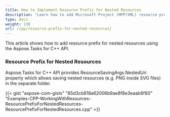 ```yaml
---
title: How to Implement Resource Prefix for Nested Resources
description: "Learn how to add Microsoft Project (MPP/XML) resource prefixes in a case of nested resources using Aspose.Tasks for C++."
type: docs
weight: 130
url: /cpp/resource-prefix-for-nested-resources/
---
```


This article shows how to add resource prefix for nested resources using the Aspose.Tasks for C++ API.

### **Resource Prefix for Nested Resources**
Aspose.Tasks for C++ API provides ResourceSavingArgs.NestedUri property which allows saving nested resources (e.g. PNG inside SVG files) in the separate folder.

{{< gist "aspose-com-gists" "85d3cb818a62006b9ae8f8e3eaab6f80" "Examples-CPP-WorkingWithResources-ResourcePrefixForNestedResources-ResourcePrefixForNestedResources.cpp" >}}
